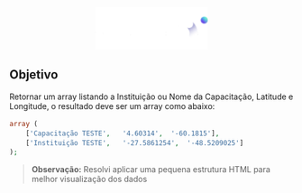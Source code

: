 <p align="center"><a href="https://duo.studio" target="_blank"><img src="logoduo.png" width="200"></a></p>

## Objetivo
Retornar um array listando a Instituição ou Nome da Capacitação, Latitude e Longitude, o resultado deve ser um array como abaixo:

~~~php
array (
    ['Capacitação TESTE',	'4.60314',	'-60.1815'],
    ['Instituição TESTE',	'-27.5861254',	'-48.5209025']
);
~~~

> **Observação:** Resolvi aplicar uma pequena estrutura HTML para melhor visualização dos dados


